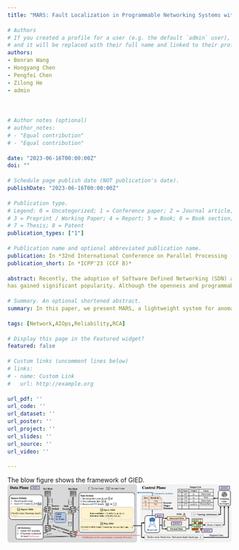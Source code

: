 ```yaml
---
title: "MARS: Fault Localization in Programmable Networking Systems with Low-cost In-Band Network Telemetry"

# Authors
# If you created a profile for a user (e.g. the default `admin` user), write the username (folder name) here 
# and it will be replaced with their full name and linked to their profile.
authors:
- Benran Wang
- Hongyang Chen
- Pengfei Chen
- Zilong He
- admin



# Author notes (optional)
# author_notes:
# - "Equal contribution"
# - "Equal contribution"

date: "2023-06-16T00:00:00Z"
doi: ""

# Schedule page publish date (NOT publication's date).
publishDate: "2023-06-16T00:00:00Z"

# Publication type.
# Legend: 0 = Uncategorized; 1 = Conference paper; 2 = Journal article;
# 3 = Preprint / Working Paper; 4 = Report; 5 = Book; 6 = Book section;
# 7 = Thesis; 8 = Patent
publication_types: ["1"]

# Publication name and optional abbreviated publication name.
publication: In *32nd International Conference on Parallel Processing (CCF B)*
publication_short: In *ICPP'23 (CCF B)*

abstract: Recently, the adoption of Software Defined Networking (SDN) as a network infrastructure %for efficiently managing underlying network 
has gained significant popularity. Although the openness and programmability of SDN ease the construction of large complex networks, it is still challenging to diagnose faults in a complex datacenter-scale network, which is crucial to guarantee rigorous service level agreement (SLA) of upper-layer applications. Previous network diagnosis tools incur significant overhead in fine-grained telemetry, and usually lack the ability to automatically diagnose fine-grained faults. Although on-demand monitoring methods is proposed to reduce telemetry overhead, they struggle to effectively set static thresholds, which requires expert experience. In this paper, we present MARS, a lightweight system for anomaly detection with dynamic threshold and automatic root cause localization in programmable networking systems. MARS collects aggregated packet-level telemetry on demand and generates a ranked list of fine-grained fault culprits at multiple levels, including port-level, switch-level, and flow-level. Experimental evaluations show the cost-effectiveness of MARS, both in terms of  network bandwidth and switch memory usage. Moreover, MARS achieves a 0.97 F1 score in anomaly detection, and 0.95 Recall at Top2 and an overall 0.3 Exam Score in root cause localization.

# Summary. An optional shortened abstract.
summary: In this paper, we present MARS, a lightweight system for anomaly detection with dynamic threshold and automatic root cause localization in programmable networking systems. 

tags: [Network,AIOps,Reliability,RCA]

# Display this page in the Featured widget?
featured: false

# Custom links (uncomment lines below)
# links:
# - name: Custom Link
#   url: http://example.org

url_pdf: ''
url_code: ''
url_dataset: ''
url_poster: ''
url_project: ''
url_slides: ''
url_source: ''
url_video: ''

---
```

The blow figure shows the framework of GIED.
![MARS Framework](./mars.png)
